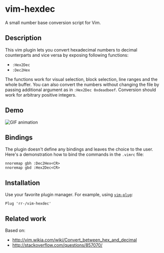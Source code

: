 # vim-hexdec

A small number base conversion script for Vim.

## Description

This vim plugin lets you convert hexadecimal numbers to decimal counterparts
and vice versa by exposing following functions:

- `:Hex2Dec`
- `:Dec2Hex`

The functions work for visual selection, block selection, line ranges and the
whole buffer. You can also convert the numbers without changing the file by
passing additional argument as in `:Hex2Dec 0xdeadbeef`. Conversion should work
for arbitrary positive integers.

## Demo

![GIF animation](https://cloud.githubusercontent.com/assets/1045476/15802614/490d8b4e-2ab8-11e6-9129-f234398967c3.gif)

## Bindings

The plugin doesn't define any bindings and leaves the choice to the user.
Here's a demonstration how to bind the commands in the `.vimrc` file:

    nnoremap gbh :Dec2Hex<CR>
    nnoremap gbd :Hex2Dec<CR>

## Installation

Use your favorite plugin manager. For example, using
[`vim-plug`](https://github.com/junegunn/vim-plug):

    Plug 'rr-/vim-hexdec'

## Related work

Based on:

- http://vim.wikia.com/wiki/Convert_between_hex_and_decimal
- http://stackoverflow.com/questions/857070/
